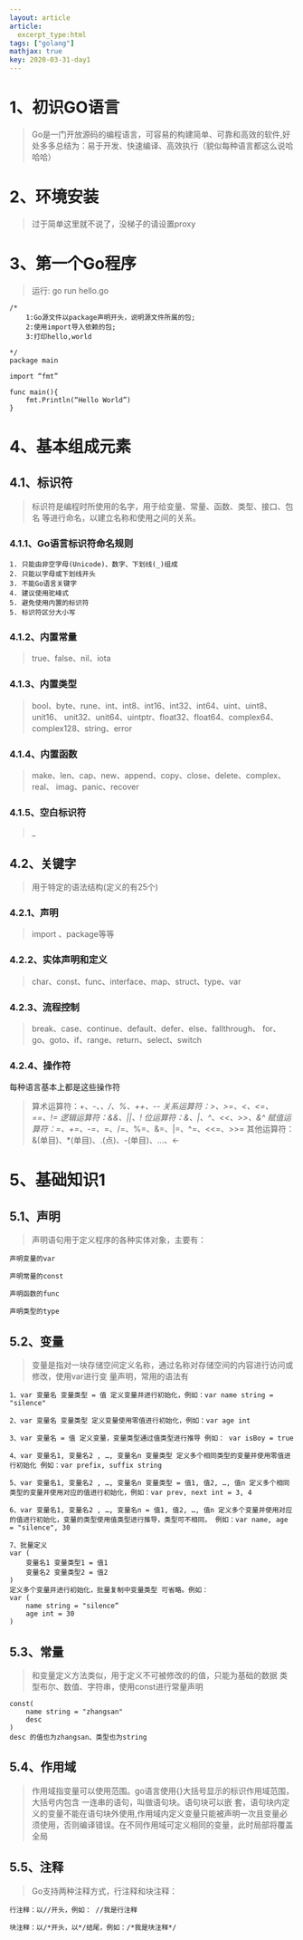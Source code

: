 ```yaml
---
layout: article
article:
  excerpt_type:html
tags: ["golang"]
mathjax: true
key: 2020-03-31-day1
---
```


# 1、初识GO语言
>Go是一门开放源码的编程语言，可容易的构建简单、可靠和高效的软件,好处多多总结为：易于开发、快速编译、高效执行（貌似每种语言都这么说哈哈哈）

# 2、环境安装
> 过于简单这里就不说了，没梯子的请设置proxy

# 3、第一个Go程序
> 运行: go run hello.go

```golang
/*
    1:Go源文件以package声明开头，说明源文件所属的包;
    2:使用import导入依赖的包;
    3:打印hello,world
    
*/
package main

import “fmt”

func main(){
    fmt.Println(“Hello World”)
}
```


# 4、基本组成元素

## 4.1、标识符
> 标识符是编程时所使用的名字，用于给变量、常量、函数、类型、接口、包名 等进行命名，以建立名称和使用之间的关系。

### 4.1.1、Go语言标识符命名规则

    1. 只能由非空字母(Unicode)、数字、下划线(_)组成
    2. 只能以字母或下划线开头
    3. 不能Go语言关键字
    4. 建议使用驼峰式
    5. 避免使用内置的标识符
    5. 标识符区分大小写
    
### 4.1.2、内置常量
> true、false、nil、iota

### 4.1.3、内置类型
> bool、byte、rune、int、int8、int16、int32、int64、uint、uint8、unit16、 unit32、unit64、uintptr、float32、float64、complex64、complex128、string、error

### 4.1.4、内置函数
> make、len、cap、new、append、copy、close、delete、complex、real、 imag、panic、recover

### 4.1.5、空白标识符
> _

## 4.2、关键字
> 用于特定的语法结构(定义的有25个)

### 4.2.1、声明
> import 、package等等

### 4.2.2、实体声明和定义
> char、const、func、interface、map、struct、type、var

### 4.2.3、流程控制
> break、case、continue、default、defer、else、fallthrough、 for、go、goto、if、range、return、select、switch

### 4.2.4、操作符
每种语言基本上都是这些操作符
> 算术运算符：+、-、*、/、%、++、--
> 关系运算符：>、>=、<、<=、==、!=
> 逻辑运算符：&&、||、!
> 位运算符：&、|、^、<<、>>、&^
> 赋值运算符：=、+=、-=、*=、/=、%=、&=、|=、^=、<<=、>>=
> 其他运算符：&(单目)、*(单目)、.(点)、-(单目)、…、<-


# 5、基础知识1

## 5.1、声明

> 声明语句用于定义程序的各种实体对象，主要有：
    
    
    声明变量的var
        
    声明常量的const
        
    声明函数的func
        
    声明类型的type

## 5.2、变量
> 变量是指对一块存储空间定义名称，通过名称对存储空间的内容进行访问或修改，使用var进行变 量声明，常用的语法有

    1、var 变量名 变量类型 = 值 定义变量并进行初始化，例如：var name string = "silence"
    
    2、var 变量名 变量类型 定义变量使用零值进行初始化，例如：var age int
    
    3、var 变量名 = 值 定义变量，变量类型通过值类型进行推导 例如： var isBoy = true
    
    4、var 变量名1, 变量名2 , …, 变量名n 变量类型 定义多个相同类型的变量并使用零值进行初始化 例如：var prefix, suffix string
    
    5、var 变量名1, 变量名2 , …, 变量名n 变量类型 = 值1, 值2, …, 值n 定义多个相同类型的变量并使用对应的值进行初始化，例如：var prev, next int = 3, 4
    
    6、var 变量名1, 变量名2 , …, 变量名n = 值1, 值2, …, 值n 定义多个变量并使用对应的值进行初始化，变量的类型使用值类型进行推导，类型可不相同， 例如：var name, age = "silence", 30
    
    7、批量定义
    var (
        变量名1 变量类型1 = 值1
        变量名2 变量类型2 = 值2
    )
    定义多个变量并进行初始化，批量复制中变量类型 可省略。例如： 
    var (
        name string = "silence“
        age int = 30
    )

## 5.3、常量
> 和变量定义方法类似，用于定义不可被修改的的值，只能为基础的数据 类型布尔、数值、字符串，使用const进行常量声明

    const(
        name string = "zhangsan"
        desc
    )
    desc 的值也为zhangsan、类型也为string
    
    
## 5.4、作用域
> 作用域指变量可以使用范围。go语言使用{}大括号显示的标识作用域范围，大括号内包含 一连串的语句，叫做语句块。语句块可以嵌 套，语句块内定义的变量不能在语句块外使用,作用域内定义变量只能被声明一次且变量必须使用，否则编译错误。在不同作用域可定义相同的变量，此时局部将覆盖全局

## 5.5、注释
> Go支持两种注释方式，行注释和块注释：

    行注释：以//开头，例如： //我是行注释

    块注释：以/*开头，以*/结尾，例如：/*我是块注释*/

